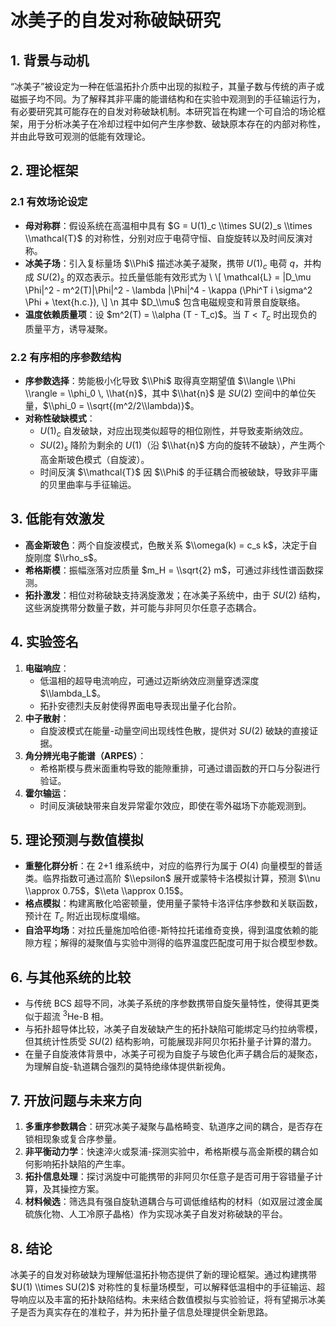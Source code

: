 # 冰美子的自发对称破缺研究

## 1. 背景与动机

“冰美子”被设定为一种在低温拓扑介质中出现的拟粒子，其量子数与传统的声子或磁振子均不同。为了解释其非平庸的能谱结构和在实验中观测到的手征输运行为，有必要研究其可能存在的自发对称破缺机制。本研究旨在构建一个可自洽的场论框架，用于分析冰美子在冷却过程中如何产生序参数、破缺原本存在的内部对称性，并由此导致可观测的低能有效理论。

## 2. 理论框架

### 2.1 有效场论设定

- **母对称群**：假设系统在高温相中具有 $G = U(1)_c \\times SU(2)_s \\times \\mathcal{T}$ 的对称性，分别对应于电荷守恒、自旋旋转以及时间反演对称。
- **冰美子场**：引入复标量场 $\\Phi$ 描述冰美子凝聚，携带 $U(1)_c$ 电荷 $q$，并构成 $SU(2)_s$ 的双态表示。拉氏量低能有效形式为
  \\
  \\[
  \\mathcal{L} = |D_\\mu \\Phi|^2 - m^2(T)|\\Phi|^2 - \\lambda |\\Phi|^4 - \\kappa (\\Phi^T i \\sigma^2 \\Phi + \\text{h.c.}),
  \\]
  \\n  其中 $D_\\mu$ 包含电磁规变和背景自旋联络。
- **温度依赖质量项**：设 $m^2(T) = \\alpha (T - T_c)$。当 $T < T_c$ 时出现负的质量平方，诱导凝聚。

### 2.2 有序相的序参数结构

- **序参数选择**：势能极小化导致 $\\Phi$ 取得真空期望值 $\\langle \\Phi \\rangle = \\phi_0 \, \\hat{n}$，其中 $\\hat{n}$ 是 $SU(2)$ 空间中的单位矢量，$\\phi_0 = \\sqrt{(m^2/2\\lambda)}$。
- **对称性破缺模式**：
  - $U(1)_c$ 自发破缺，对应出现类似超导的相位刚性，并导致麦斯纳效应。
  - $SU(2)_s$ 降阶为剩余的 $U(1)$（沿 $\\hat{n}$ 方向的旋转不破缺），产生两个高金斯玻色模式（自旋波）。
  - 时间反演 $\\mathcal{T}$ 因 $\\Phi$ 的手征耦合而被破缺，导致非平庸的贝里曲率与手征输运。

## 3. 低能有效激发

- **高金斯玻色**：两个自旋波模式，色散关系 $\\omega(k) = c_s k$，决定于自旋刚度 $\\rho_s$。
- **希格斯模**：振幅涨落对应质量 $m_H = \\sqrt{2} m$，可通过非线性谱函数探测。
- **拓扑激发**：相位对称破缺支持涡旋激发；在冰美子系统中，由于 $SU(2)$ 结构，这些涡旋携带分数量子数，并可能与非阿贝尔任意子态耦合。

## 4. 实验签名

1. **电磁响应**：
   - 低温相的超导电流响应，可通过迈斯纳效应测量穿透深度 $\\lambda_L$。
   - 拓扑安德烈夫反射使得界面电导表现出量子化台阶。
2. **中子散射**：
   - 自旋波模式在能量-动量空间出现线性色散，提供对 $SU(2)$ 破缺的直接证据。
3. **角分辨光电子能谱（ARPES）**：
   - 希格斯模与费米面重构导致的能隙重排，可通过谱函数的开口与分裂进行验证。
4. **霍尔输运**：
   - 时间反演破缺带来自发异常霍尔效应，即使在零外磁场下亦能观测到。

## 5. 理论预测与数值模拟

- **重整化群分析**：在 2+1 维系统中，对应的临界行为属于 $O(4)$ 向量模型的普适类。临界指数可通过高阶 $\\epsilon$ 展开或蒙特卡洛模拟计算，预测 $\\nu \\approx 0.75$，$\\eta \\approx 0.15$。
- **格点模拟**：构建离散化哈密顿量，使用量子蒙特卡洛评估序参数和关联函数，预计在 $T_c$ 附近出现标度塌缩。
- **自洽平均场**：对拉氏量施加哈伯德-斯特拉托诺维奇变换，得到温度依赖的能隙方程；解得的凝聚值与实验中测得的临界温度匹配度可用于拟合模型参数。

## 6. 与其他系统的比较

- 与传统 BCS 超导不同，冰美子系统的序参数携带自旋矢量特性，使得其更类似于超流 $^3$He-B 相。
- 与拓扑超导体比较，冰美子自发破缺产生的拓扑缺陷可能绑定马约拉纳零模，但其统计性质受 $SU(2)$ 结构影响，可能展现非阿贝尔拓扑量子计算的潜力。
- 在量子自旋液体背景中，冰美子可视为自旋子与玻色化声子耦合后的凝聚态，为理解自旋-轨道耦合强烈的莫特绝缘体提供新视角。

## 7. 开放问题与未来方向

1. **多重序参数耦合**：研究冰美子凝聚与晶格畸变、轨道序之间的耦合，是否存在锁相现象或复合序参量。
2. **非平衡动力学**：快速淬火或泵浦-探测实验中，希格斯模与高金斯模的耦合如何影响拓扑缺陷的产生率。
3. **拓扑信息处理**：探讨涡旋中可能携带的非阿贝尔任意子是否可用于容错量子计算，及其操控方案。
4. **材料候选**：筛选具有强自旋轨道耦合与可调低维结构的材料（如双层过渡金属硫族化物、人工冷原子晶格）作为实现冰美子自发对称破缺的平台。

## 8. 结论

冰美子的自发对称破缺为理解低温拓扑物态提供了新的理论框架。通过构建携带 $U(1) \\times SU(2)$ 对称性的复标量场模型，可以解释低温相中的手征输运、超导响应以及丰富的拓扑缺陷结构。未来结合数值模拟与实验验证，将有望揭示冰美子是否为真实存在的准粒子，并为拓扑量子信息处理提供全新思路。
